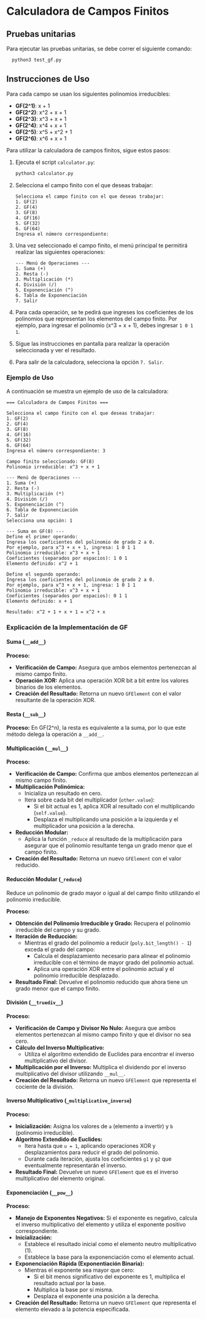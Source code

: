 # Calculadora de Campos Finitos

## Pruebas unitarias
Para ejecutar las pruebas unitarias, se debe correr el siguiente comando:
```sh
  python3 test_gf.py
```

## Instrucciones de Uso

Para cada campo se usan los siguientes polinomios irreducibles:

- **GF(2^1)**: x + 1
- **GF(2^2)**: x^2 + x + 1
- **GF(2^3)**: x^3 + x + 1
- **GF(2^4)**: x^4 + x + 1
- **GF(2^5)**: x^5 + x^2 + 1
- **GF(2^6)**: x^6 + x + 1

Para utilizar la calculadora de campos finitos, sigue estos pasos:

1. Ejecuta el script `calculator.py`:
    ```sh
    python3 calculator.py
    ```

2. Selecciona el campo finito con el que deseas trabajar:
    ```plaintext
    Selecciona el campo finito con el que deseas trabajar:
    1. GF(2)
    2. GF(4)
    3. GF(8)
    4. GF(16)
    5. GF(32)
    6. GF(64)
    Ingresa el número correspondiente: 
    ```

3. Una vez seleccionado el campo finito, el menú principal te permitirá realizar las siguientes operaciones:
    ```plaintext
    --- Menú de Operaciones ---
    1. Suma (+)
    2. Resta (-)
    3. Multiplicación (*)
    4. División (/)
    5. Exponenciación (^)
    6. Tabla de Exponenciación
    7. Salir
    ```

4. Para cada operación, se te pedirá que ingreses los coeficientes de los polinomios que representan los elementos del campo finito. Por ejemplo, para ingresar el polinomio \(x^3 + x + 1\), debes ingresar `1 0 1 1`.

5. Sigue las instrucciones en pantalla para realizar la operación seleccionada y ver el resultado.

6. Para salir de la calculadora, selecciona la opción `7. Salir`.

### Ejemplo de Uso

A continuación se muestra un ejemplo de uso de la calculadora:

```plaintext
=== Calculadora de Campos Finitos ===

Selecciona el campo finito con el que deseas trabajar:
1. GF(2)
2. GF(4)
3. GF(8)
4. GF(16)
5. GF(32)
6. GF(64)
Ingresa el número correspondiente: 3

Campo finito seleccionado: GF(8)
Polinomio irreducible: x^3 + x + 1

--- Menú de Operaciones ---
1. Suma (+)
2. Resta (-)
3. Multiplicación (*)
4. División (/)
5. Exponenciación (^)
6. Tabla de Exponenciación
7. Salir
Selecciona una opción: 1

--- Suma en GF(8) ---
Define el primer operando:
Ingresa los coeficientes del polinomio de grado 2 a 0.
Por ejemplo, para x^3 + x + 1, ingresa: 1 0 1 1
Polinomio irreducible: x^3 + x + 1
Coeficientes (separados por espacios): 1 0 1
Elemento definido: x^2 + 1

Define el segundo operando:
Ingresa los coeficientes del polinomio de grado 2 a 0.
Por ejemplo, para x^3 + x + 1, ingresa: 1 0 1 1
Polinomio irreducible: x^3 + x + 1
Coeficientes (separados por espacios): 0 1 1
Elemento definido: x + 1

Resultado: x^2 + 1 + x + 1 = x^2 + x
```

### Explicación de la Implementación de GF

#### Suma (`__add__`)
**Proceso:**
- **Verificación de Campo:** Asegura que ambos elementos pertenezcan al mismo campo finito.
- **Operación XOR:** Aplica una operación XOR bit a bit entre los valores binarios de los elementos.
- **Creación del Resultado:** Retorna un nuevo `GFElement` con el valor resultante de la operación XOR.

#### Resta (`__sub__`)
**Proceso:** En GF(2^n), la resta es equivalente a la suma, por lo que este método delega la operación a `__add__`.

#### Multiplicación (`__mul__`)
**Proceso:**
- **Verificación de Campo:** Confirma que ambos elementos pertenezcan al mismo campo finito.
- **Multiplicación Polinómica:**
  - Inicializa un resultado en cero.
  - Itera sobre cada bit del multiplicador (`other.value`):
    - Si el bit actual es 1, aplica XOR al resultado con el multiplicando (`self.value`).
    - Desplaza el multiplicando una posición a la izquierda y el multiplicador una posición a la derecha.
- **Reducción Modular:**
  - Aplica la función `_reduce` al resultado de la multiplicación para asegurar que el polinomio resultante tenga un grado menor que el campo finito.
- **Creación del Resultado:** Retorna un nuevo `GFElement` con el valor reducido.

#### Reducción Modular (`_reduce`)
Reduce un polinomio de grado mayor o igual al del campo finito utilizando el polinomio irreducible.

**Proceso:**
- **Obtención del Polinomio Irreducible y Grado:** Recupera el polinomio irreducible del campo y su grado.
- **Iteración de Reducción:**
  - Mientras el grado del polinomio a reducir (`poly.bit_length() - 1`) exceda el grado del campo:
    - Calcula el desplazamiento necesario para alinear el polinomio irreducible con el término de mayor grado del polinomio actual.
    - Aplica una operación XOR entre el polinomio actual y el polinomio irreducible desplazado.
- **Resultado Final:** Devuelve el polinomio reducido que ahora tiene un grado menor que el campo finito.

#### División (`__truediv__`)
**Proceso:**
- **Verificación de Campo y Divisor No Nulo:** Asegura que ambos elementos pertenezcan al mismo campo finito y que el divisor no sea cero.
- **Cálculo del Inverso Multiplicativo:**
  - Utiliza el algoritmo extendido de Euclides para encontrar el inverso multiplicativo del divisor.
- **Multiplicación por el Inverso:** Multiplica el dividendo por el inverso multiplicativo del divisor utilizando `__mul__`.
- **Creación del Resultado:** Retorna un nuevo `GFElement` que representa el cociente de la división.

#### Inverso Multiplicativo (`_multiplicative_inverse`)
**Proceso:**
- **Inicialización:** Asigna los valores de `a` (elemento a invertir) y `b` (polinomio irreducible).
- **Algoritmo Extendido de Euclides:**
  - Itera hasta que `u = 1`, aplicando operaciones XOR y desplazamientos para reducir el grado del polinomio.
  - Durante cada iteración, ajusta los coeficientes `g1` y `g2` que eventualmente representarán el inverso.
- **Resultado Final:** Devuelve un nuevo `GFElement` que es el inverso multiplicativo del elemento original.

#### Exponenciación (`__pow__`)
**Proceso:**
- **Manejo de Exponentes Negativos:** Si el exponente es negativo, calcula el inverso multiplicativo del elemento y utiliza el exponente positivo correspondiente.
- **Inicialización:**
  - Establece el resultado inicial como el elemento neutro multiplicativo (1).
  - Establece la base para la exponenciación como el elemento actual.
- **Exponenciación Rápida (Exponentiación Binaria):**
  - Mientras el exponente sea mayor que cero:
    - Si el bit menos significativo del exponente es 1, multiplica el resultado actual por la base.
    - Multiplica la base por sí misma.
    - Desplaza el exponente una posición a la derecha.
- **Creación del Resultado:** Retorna un nuevo `GFElement` que representa el elemento elevado a la potencia especificada.
